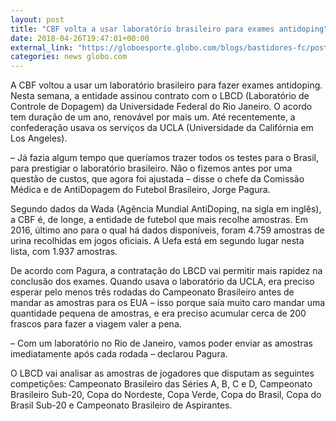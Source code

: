 ```yaml
---
layout: post
title: "CBF volta a usar laboratório brasileiro para exames antidoping"
date: 2018-04-26T19:47:01+00:00
external_link: "https://globoesporte.globo.com/blogs/bastidores-fc/post/2018/04/26/cbf-volta-a-usar-laboratorio-brasileiro-para-exames-antidoping.ghtml"
categories: news globo.com
---
```

 
 
 

 
 
 
 

A CBF voltou a usar um laboratório brasileiro para fazer exames antidoping. Nesta semana, a entidade assinou contrato com o LBCD (Laboratório de Controle de Dopagem) da Universidade Federal do Rio Janeiro. O acordo tem duração de um ano, renovável por mais um. Até recentemente, a confederação usava os serviços da UCLA (Universidade da Califórnia em Los Angeles).

 
 
 

– Já fazia algum tempo que queríamos trazer todos os testes para o Brasil, para prestigiar o laboratório brasileiro. Não o fizemos antes por uma questão de custos, que agora foi ajustada – disse o chefe da Comissão Médica e de AntiDopagem do Futebol Brasileiro, Jorge Pagura.

 
 
 

Segundo dados da Wada (Agência Mundial AntiDoping, na sigla em inglês), a CBF é, de longe, a entidade de futebol que mais recolhe amostras. Em 2016, último ano para o qual há dados disponíveis, foram 4.759 amostras de urina recolhidas em jogos oficiais. A Uefa está em segundo lugar nesta lista, com 1.937 amostras.

 
 
 

De acordo com Pagura, a contratação do LBCD vai permitir mais rapidez na conclusão dos exames. Quando usava o laboratório da UCLA, era preciso esperar pelo menos três rodadas do Campeonato Brasileiro antes de mandar as amostras para os EUA – isso porque saía muito caro mandar uma quantidade pequena de amostras, e era preciso acumular cerca de 200 frascos para fazer a viagem valer a pena.

 
 
 

– Com um laboratório no Rio de Janeiro, vamos poder enviar as amostras imediatamente após cada rodada – declarou Pagura.

 
 
 
 

O LBCD vai analisar as amostras de jogadores que disputam as seguintes competições: Campeonato Brasileiro das Séries A, B, C e D, Campeonato Brasileiro Sub-20, Copa do Nordeste, Copa Verde, Copa do Brasil, Copa do Brasil Sub-20 e Campeonato Brasileiro de Aspirantes.

 
 
 
